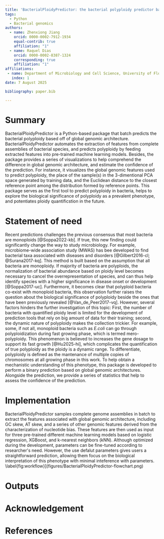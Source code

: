 ```yaml
---
title: 'BacterialPloidyPredictor: the bacterial polyploidy predictor based on complete genomic assemblies'
tags:
  - Python
  - Bacterial genomics
authors:
  - name: Zhenxiong Jiang
    orcid: 0000-0002-7912-1934
    equal-contrib: true
    affiliation: "1"
  - name: Raquel Dias
    orcid: 0000-0002-8387-1324
    corresponding: true
    affiliation: "1"
affiliations:
 - name: Department of Microbiology and Cell Science, University of Florida, Gainesville, Florida, 32611, USA
   index: 1
date: 7 August 2025

bibliography: paper.bib

---
```


# Summary
BacterialPloidyPredictor is a Python-based package that batch predicts the bacterial polyploidy based off of global genomic architecture. BacterialPloidyPredictor automates the extraction of features from complete assemblies of bacterial species, and predicts polyploidy by feeding extracted features into pre-trained machine learning models. Besides, the package provides a series of visualizations to help comprehend the difference in global genomic architecture, and estimate the confidence of the prediction. For instance, it visualizes the global genomic features used to predict polyploidy, the place of the sample(s) in the 3-dimentional PCA space generated by training data, and the Euclidean distance to the closest reference point among the distribution formed by reference points. This package serves as the first tool to predict polyploidy in bacteria, helps to explore the biological significance of polyploidy as a prevalent phenotype, and potentiates ploidy quantificstion in the future. 

# Statement of need
Recent predictions challenges the previous consensus that most bacteria are monoploids [@Soppa2022-kb]. If true, this new finding could significantly change the way to study microbiology. For example, microbiome-wide association study (MWAS) has bee developed to find bacterial taxa associated with diseases and disorders [@Gilbert2016-cl; @Surana2017-kq]. This method is built based on the assumption that all bacteria are monoploidy. If majority of bacteria are polyploids, the normalization of bacterial abundance based on ploidy level becomes necessary to cancel the overrepresentation of species, and can thus help identify species with a higher significance in disease onset or development [@Soppa2017-uc]. Furthermore, it becomes clear that polyploid bacteria co-exist with monoploid bacteria, this observation further raises the question about the biological significance of polyploidy beside the ones that have been previously revealed [@Van_de_Peer2017-vq]. However, several factors hinders the further investigation of this topic: First, the number of bacteria with quantified ploidy level is limited for the development of prediction tools that rely on big amount of data for their training; second, the dynamic nature of polyploidy makes the collection trickier. For example, some, if not all, monoploid bacteria such as *E.coli* can go through polyploidization during fast growing phase, which is termed mero-polyploidy. This phenomenon is believed to increases the gene dosage to support its fast growth [@Hu2025-hi], which complicates the quantification of true polyploidy as the ploidy is a dynamic range. To differentiate, polyploidy is defined as the mantenance of multiple copies of chromosomes at all growing phase in this work. To help obtain a mechanistic understanding of this phenotype, this package is developed to perform a binary prediction based on global genomic architectures. Alongside the prediction, we provide a series of statistics that help to assess the confidence of the prediction.  

# Implementation
BacterialPloidyPredictor samples complete genome assemblies in batch to extract the features associated with global genomic architecture, including GC skew, AT skew, and a series of other genomic features derived from the characterization of nucleotide bias. These features are then used as input for three pre-trained different machine learning models based on logistic regression, XGBoost, and k-nearest neighbors (kNN). Although optimized during the development, parameters can be fine-tuned according to researcher's need. However, the use defalut parameters gives users a straightforward prediction, allowing them focus on the biological interpretation of this phenotype with minimal inteference with parameters. 
\label{fig:workflow}](figures/BacterialPloidyPredictor-flowchart.png)

# Outputs

# Acknowledgement

# References
